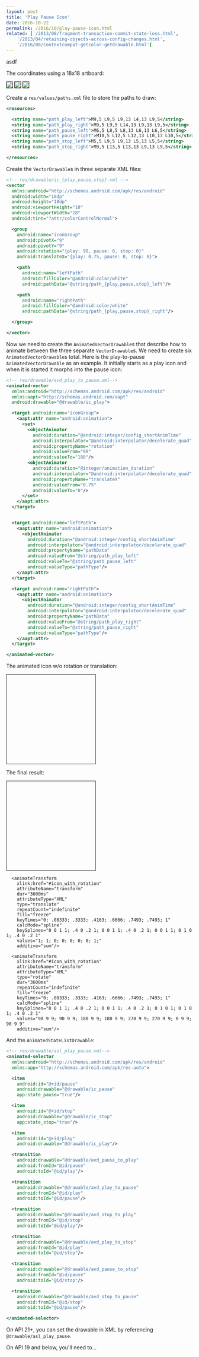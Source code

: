 ```yaml
---
layout: post
title: 'Play Pause Icon'
date: 2016-10-22
permalink: /2016/10/play-pause-icon.html
related: ['/2013/08/fragment-transaction-commit-state-loss.html',
    '/2013/04/retaining-objects-across-config-changes.html',
    '/2016/08/contextcompat-getcolor-getdrawable.html']
---
```


<!--morestart-->

asdf

<!--more-->

The coordinates using a 18x18 artboard:

<img src="/assets/images/posts/2016/10/22/play.png" style="border-width: 1px; border-style: solid; display: inline; max-width:240px;"/>
<img src="/assets/images/posts/2016/10/22/pause.png" style="border-width: 1px; border-style: solid; display: inline; max-width:240px;"/>
<img src="/assets/images/posts/2016/10/22/stop.png" style="border-width: 1px; border-style: solid; display: inline; max-width:240px;"/>

Create a `res/values/paths.xml` file to store the paths to draw:

```xml
<resources>

  <string name="path_play_left">M9,5 L9,5 L9,13 L4,13 L9,5</string>
  <string name="path_play_right">M9,5 L9,5 L14,13 L9,13 L9,5</string>
  <string name="path_pause_left">M6,5 L8,5 L8,13 L6,13 L6,5</string>
  <string name="path_pause_right">M10,5 L12,5 L12,13 L10,13 L10,5</string>
  <string name="path_stop_left">M5,5 L9,5 L9,13 L5,13 L5,5</string>
  <string name="path_stop_right">M9,5 L13,5 L13,13 L9,13 L9,5</string>

</resources>
```

Create the `VectorDrawable`s in three separate XML files:

```xml
<!-- res/drawable/ic_{play,pause,stop}.xml -->
<vector
  xmlns:android="http://schemas.android.com/apk/res/android"
  android:width="18dp"
  android:height="18dp"
  android:viewportHeight="18"
  android:viewportWidth="18"
  android:tint="?attr/colorControlNormal">

  <group
    android:name="iconGroup"
    android:pivotX="9"
    android:pivotY="9"
    android:rotation="{play: 90, pause: 0, stop: 0}"
    android:translateX="{play: 0.75, pause: 0, stop: 0}">

    <path
      android:name="leftPath"
      android:fillColor="@android:color/white"
      android:pathData="@string/path_{play,pause,stop}_left"/>

    <path
      android:name="rightPath"
      android:fillColor="@android:color/white"
      android:pathData="@string/path_{play,pause,stop}_right"/>

  </group>

</vector>
```

Now we need to create the `AnimatedVectorDrawable`s that describe how to animate between the three separate `VectorDrawable`s. We need to create six `AnimatedVectorDrawable`s total. Here is the play-to-pause `AnimatedVectorDrawable` as an example. It initially starts as a play icon and when it is started it morphs into the pause icon:

```xml
<!-- res/drawable/avd_play_to_pause.xml-->
<animated-vector
  xmlns:android="http://schemas.android.com/apk/res/android"
  xmlns:aapt="http://schemas.android.com/aapt"
  android:drawable="@drawable/ic_play">

  <target android:name="iconGroup">
    <aapt:attr name="android:animation">
      <set>
        <objectAnimator
          android:duration="@android:integer/config_shortAnimTime"
          android:interpolator="@android:interpolator/decelerate_quad"
          android:propertyName="rotation"
          android:valueFrom="90"
          android:valueTo="180"/>
        <objectAnimator
          android:duration="@integer/animation_duration"
          android:interpolator="@android:interpolator/decelerate_quad"
          android:propertyName="translateX"
          android:valueFrom="0.75"
          android:valueTo="0"/>
      </set>
    </aapt:attr>
  </target>


  <target android:name="leftPath">
    <aapt:attr name="android:animation">
      <objectAnimator
        android:duration="@android:integer/config_shortAnimTime"
        android:interpolator="@android:interpolator/decelerate_quad"
        android:propertyName="pathData"
        android:valueFrom="@string/path_play_left"
        android:valueTo="@string/path_pause_left"
        android:valueType="pathType"/>
    </aapt:attr>
  </target>

  <target android:name="rightPath">
    <aapt:attr name="android:animation">
      <objectAnimator
        android:duration="@android:integer/config_shortAnimTime"
        android:interpolator="@android:interpolator/decelerate_quad"
        android:propertyName="pathData"
        android:valueFrom="@string/path_play_right"
        android:valueTo="@string/path_pause_right"
        android:valueType="pathType"/>
    </aapt:attr>
  </target>

</animated-vector>
```

The animated icon w/o rotation or translation:

<svg xmlns:xlink="http://www.w3.org/1999/xlink" viewBox="0 0 18 18" style="border-width: 1px; border-style: solid; display: inline; max-width:240px;">

  <path id="icon_without_rotation" fill="#000" fill-opacity=".54"/>

  <animate
    xlink:href="#icon_without_rotation"
    attributeName="d"
    dur="3600ms"
    repeatCount="indefinite"
    fill="freeze"
    keyTimes="0; .08333; .3333; .4163; .6666; .7493; 1"
    calcMode="spline"
    keySplines="0 0 1 1; .4 0 .2 1; 0 0 1 1; .4 0 .2 1; 0 0 1 1; .4 0 .2 1"
    values="
      M9,5 L9,5 L9,13 L4,13 L9,5 M9,5 L9,5 L14,13 L9,13 L9,5;
      M9,5 L9,5 L9,13 L4,13 L9,5 M9,5 L9,5 L14,13 L9,13 L9,5;
      M6,5 L8,5 L8,13 L6,13 L6,5 M10,5 L12,5 L12,13 L10,13 L10,5;
      M6,5 L8,5 L8,13 L6,13 L6,5 M10,5 L12,5 L12,13 L10,13 L10,5;
      M5,5 L9,5 L9,13 L5,13 L5,5 M9,5 L13,5 L13,13 L9,13 L9,5;
      M5,5 L9,5 L9,13 L5,13 L5,5 M9,5 L13,5 L13,13 L9,13 L9,5;
      M9,5 L9,5 L9,13 L4,13 L9,5 M9,5 L9,5 L14,13 L9,13 L9,5"/>

</svg>

The final result:

<svg xmlns:xlink="http://www.w3.org/1999/xlink" viewBox="0 0 18 18" style="border-width: 1px; border-style: solid; display: inline; max-width:240px;">

  <path id="icon_with_rotation" fill="#000" fill-opacity=".54"/>

  <animate
    xlink:href="#icon_with_rotation"
    attributeName="d"
    dur="3600ms"
    repeatCount="indefinite"
    fill="freeze"
    keyTimes="0; .08333; .3333; .4163; .6666; .7493; .7493; 1"
    calcMode="spline"
    keySplines="0 0 1 1; .4 0 .2 1; 0 0 1 1; .4 0 .2 1; 0 0 1 1; 0 0 1 1; .4 0 .2 1"
    values="
      M9,5 L9,5 L9,13 L4,13 L9,5 M9,5 L9,5 L14,13 L9,13 L9,5;
      M9,5 L9,5 L9,13 L4,13 L9,5 M9,5 L9,5 L14,13 L9,13 L9,5;
      M6,5 L8,5 L8,13 L6,13 L6,5 M10,5 L12,5 L12,13 L10,13 L10,5;
      M6,5 L8,5 L8,13 L6,13 L6,5 M10,5 L12,5 L12,13 L10,13 L10,5;
      M5,5 L9,5 L9,13 L5,13 L5,5 M9,5 L13,5 L13,13 L9,13 L9,5;
      M5,5 L9,5 L9,13 L5,13 L5,5 M9,5 L13,5 L13,13 L9,13 L9,5;
      M5,5 L9,5 L9,13 L5,13 L5,5 M9,5 L13,5 L13,13 L9,13 L9,5;
      M9,5 L9,5 L9,13 L4,13 L9,5 M9,5 L9,5 L14,13 L9,13 L9,5"/>

      <animateTransform
        xlink:href="#icon_with_rotation"
        attributeName="transform"
        dur="3600ms"
        attributeType="XML"
        type="translate"
        repeatCount="indefinite"
        fill="freeze"
        keyTimes="0; .08333; .3333; .4163; .6666; .7493; .7493; 1"
        calcMode="spline"
        keySplines="0 0 1 1; .4 0 .2 1; 0 0 1 1; .4 0 .2 1; 0 0 1 1; 0 1 0 1; .4 0 .2 1"
        values="1; 1; 0; 0; 0; 0; 0; 1;"
        additive="sum"/>

      <animateTransform
        xlink:href="#icon_with_rotation"
        attributeName="transform"
        attributeType="XML"
        type="rotate"
        dur="3600ms"
        repeatCount="indefinite"
        fill="freeze"
        keyTimes="0; .08333; .3333; .4163; .6666; .7493; .7493; 1"
        calcMode="spline"
        keySplines="0 0 1 1; .4 0 .2 1; 0 0 1 1; .4 0 .2 1; 0 1 0 1; 0 1 0 1; .4 0 .2 1"
        values="90 9 9; 90 9 9; 180 9 9; 180 9 9; 270 9 9; 270 9 9; 0 9 9; 90 9 9"
        additive="sum"/>

</svg>

And the `AnimatedStateListDrawable`:

```xml
<!-- res/drawable/asl_play_pause.xml-->
<animated-selector
  xmlns:android="http://schemas.android.com/apk/res/android"
  xmlns:app="http://schemas.android.com/apk/res-auto">

  <item
    android:id="@+id/pause"
    android:drawable="@drawable/ic_pause"
    app:state_pause="true"/>

  <item
    android:id="@+id/stop"
    android:drawable="@drawable/ic_stop"
    app:state_stop="true"/>

  <item
    android:id="@+id/play"
    android:drawable="@drawable/ic_play"/>

  <transition
    android:drawable="@drawable/avd_pause_to_play"
    android:fromId="@id/pause"
    android:toId="@id/play"/>

  <transition
    android:drawable="@drawable/avd_play_to_pause"
    android:fromId="@id/play"
    android:toId="@id/pause"/>

  <transition
    android:drawable="@drawable/avd_stop_to_play"
    android:fromId="@id/stop"
    android:toId="@id/play"/>

  <transition
    android:drawable="@drawable/avd_play_to_stop"
    android:fromId="@id/play"
    android:toId="@id/stop"/>

  <transition
    android:drawable="@drawable/avd_pause_to_stop"
    android:fromId="@id/pause"
    android:toId="@id/stop"/>

  <transition
    android:drawable="@drawable/avd_stop_to_pause"
    android:fromId="@id/stop"
    android:toId="@id/pause"/>

</animated-selector>
```

On API 21+, you can set the drawable in XML by referencing `@drawable/asl_play_pause`.

On API 19 and below, you'll need to...
